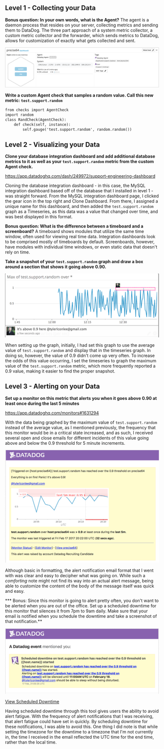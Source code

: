 ## Level 1 - Collecting your Data

**Bonus question: In your own words, what is the Agent?**
The agent is a daemon process that resides on your server, collecting metrics and sending them to DataDog. The three part approach of a system metric collector, a custom metric collector and the forwarder, which sends metrics to DataDog, allows for customization of exactly what gets collected and sent.

![Tags for VM](./tags.png)

**Write a custom Agent check that samples a random value. Call this new metric: `test.support.random`**

```
from checks import AgentCheck
import random
class RandCheck(AgentCheck):
    def check(self, instance):
        self.gauge('test.support.random', random.random())
```

## Level 2 - Visualizing your Data

**Clone your database integration dashboard and add additional database metrics to it as well as your `test.support.random` metric from the custom Agent check.**

https://app.datadoghq.com/dash/249972/support-engineering-dashboard

Cloning the database integration dashboard - in this case, the MySQL integration dashboard based off of the database that I installed in level 1 - was straight forward. From the MySQL integration dashboard page, I clicked the gear icon in the top right and Clone Dashboard. From there, I assigned a unique name for this dashboard, and then added the `test.support.random` graph as a Timeseries, as this data was a value that changed over time, and was best displayed in this format.

**Bonus question: What is the difference between a timeboard and a screenboard?**
A timeboard shows modules that utilize the same time window, often used for viewing real time data. Integration dashboards look to be comprised mostly of timeboards by default. Screenboards, however, have modules with individual time windows, or even static data that doesn't rely on time.

**Take a snapshot of your `test.support.random` graph and draw a box around a section that shows it going above 0.90.**

![Above 0.9](./above.png)

When setting up the graph, initially, I had set this graph to use the average value of `test.support.random` and display that in the timeseries graph. In doing so, however, the value of 0.9 didn't come up very often. To increase the odds of this value occurring, I set the timeseries to graph the maximum value of the `test.support.random` metric, which more frequently reported a 0.9 value, making it easier to find the proper snapshot.



## Level 3 - Alerting on your Data

**Set up a monitor on this metric that alerts you when it goes above 0.90 at least once during the last 5 minutes**

https://app.datadoghq.com/monitors#1631294

With the data being graphed by the maximum value of `test.support.random` instead of the average value, as I mentioned previously, the frequency that this monitor would be in a critical state increased, and as such, I received several open and close emails for different incidents of this value going above and below the 0.9 threshold for 5 minute increments.

![Alert Screenshot](./alert.png)

Although basic in formatting, the alert notification email format that I went with was clear and easy to decipher what was going on. While such a *comforting* note might not find its way into an actual alert message, being able to customize the content of the body of the message itself was quick and easy.

*** Bonus: Since this monitor is going to alert pretty often, you don't want to be alerted when you are out of the office. Set up a scheduled downtime for this monitor that silences it from 7pm to 9am daily. Make sure that your email is notified when you schedule the downtime and take a screenshot of that notification.**

![Downtime Screenshot](./downtime.png)

[View Scheduled Downtime](https://app.datadoghq.com/monitors#downtime?id=214104063)

Having scheduled downtime through this tool gives users the ability to avoid alert fatigue. With the frequency of alert notifications that I was receiving, that alert fatigue could have set in quickly. By scheduling downtime for these notifications, I was able to avoid this. One thing I did note is that while setting the timezone for the downtime to a timezone that I'm not currently in, the time I received in the email reflected the UTC time for the end time, rather than the local time.
